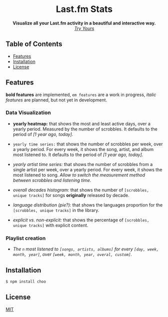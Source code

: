 <h1 align="center">Last.fm Stats</h1>

<div align="center">
  <strong>Visualize all your Last.fm activity in a beautiful and interactive way.</strong>
  <br/>
  <a href="https://lastfmstats.herokuapp.com/">
  <i>Try Yours </i>
  </a>
</div>

## Table of Contents

- [Features](#features)
- [Installation](#installation)
- [License](#license)

## Features

**bold features** are implemented, `em features` are a work in progress,
_italic features_ are planned, but not yet in development.

### Data Visualization

- **yearly heatmap:** that shows the most and least active days, over a yearly period.
  Measured by the number of scrobbles.
  It defaults to the period of _[1 year ago, today]_.

- `yearly time series:` that shows the number of scrobbles per week, over a yearly period.
  For every week, it shows the song, artist, and album most listened to.
  It defaults to the period of _[1 year ago, today]_.

- _yearly artist time series:_ that shows the number of scrobbles from a single artist
  per week, over a yearly period.
  For every week, it shows the most listened to song.
  _Allow to switch the measurement method between scrobbles and listening time._

- _overall decades histogram:_ that shows the number of `[scrobbles, unique tracks]` for
  songs **originally** released by decade.

- _language distribution (pie?):_ that shows the languages proportion for the `[scrobbles, unique tracks]`
  in the library.

- _explicit vs. non-explicit:_ that shows the percentage of `[scrobbles, unique tracks]` with
  explicit content.

### Playlist creation

- _The `n` most listened to `[songs, artists, albums]` for every `[day, week, month, year]`,
  over `[week, month, year, overal, custom]`._

## Installation

```sh
$ npm install choo
```

## License

[MIT](https://tldrlegal.com/license/mit-license)
